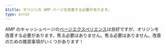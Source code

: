 ```yaml
---
$title: オリジンの AMP ページを改善する必要があります。
type: error
---
```


AMP のキャッシュページの[ページエクスペリエンス](https://developers.google.com/search/docs/guides/page-experience?hl=ja)は良好ですが、オリジンを改善する必要があります。焦る必要はありません。焦る必要はありません。改善のための推奨事項がいくつかあります！
